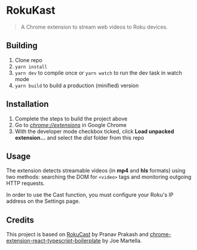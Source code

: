 # RokuKast

> A Chrome extension to stream web videos to Roku devices.

## Building

1. Clone repo
2. `yarn install`
3. `yarn dev` to compile once or `yarn watch` to run the dev task in watch mode
4. `yarn build` to build a production (minified) version

## Installation

1. Complete the steps to build the project above
2. Go to [_chrome://extensions_](chrome://extensions) in Google Chrome
3. With the developer mode checkbox ticked, click **Load unpacked extension...** and select the _dist_ folder from this repo

## Usage

The extension detects streamable videos (in **mp4** and **hls** formats) using two methods: searching the DOM for `<video>` tags and monitoring outgoing HTTP requests.

In order to use the Cast function, you must configure your Roku's IP address on the Settings page.

## Credits

This project is based on [RokuCast](https://github.com/pranav-prakash/RokuCast/) by Pranav Prakash and [chrome-extension-react-typescript-boilerplate](https://github.com/martellaj/chrome-extension-react-typescript-boilerplate) by Joe Martella.
